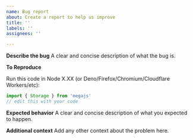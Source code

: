 ```yaml
---
name: Bug report
about: Create a report to help us improve
title: ''
labels: ''
assignees: ''

---
```


**Describe the bug**
A clear and concise description of what the bug is.

<!-- If you have error stacks, include then here using ``` at the beginning and at the end -->

**To Reproduce**

Run this code in Node X.XX (or Deno/Firefox/Chromium/Cloudflare Workers/etc):

```js
import { Storage } from 'megajs'
// edit this with your code
```

<!-- THIS IS IMPORTANT! It's really hard to debug an issue, sometimes impossible, without a reproductible example! -->

**Expected behavior**
A clear and concise description of what you expected to happen.

**Additional context**
Add any other context about the problem here.
